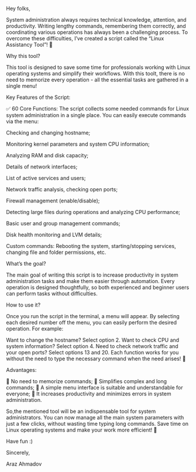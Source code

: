Hey folks,

System administration always requires technical knowledge, attention, and productivity. Writing lengthy commands, remembering them correctly, and coordinating various operations has always been a challenging process. To overcome these difficulties, I’ve created a script called the “Linux Assistancy Tool”! 🎉

Why this tool? 

This tool is designed to save some time for professionals working with Linux operating systems and simplify their workflows. With this toolt, there is no need to memorize every operation - all the essential tasks are gathered in a single menu!

Key Features of the Script: 

✅ 60 Core Functions: The script collects some needed commands for Linux system administration in a single place. You can easily execute commands via the menu:

Checking and changing hostname;

Monitoring kernel parameters and system CPU information;

Analyzing RAM and disk capacity;

Details of network interfaces;

List of active services and users;

Network traffic analysis, checking open ports;

Firewall management (enable/disable);

Detecting large files during operations and analyzing CPU performance;

Basic user and group management commands;

Disk health monitoring and LVM details;

Custom commands: Rebooting the system, starting/stopping services, changing file and folder permissions, etc.

What’s the goal? 

The main goal of writing this script is to increase productivity in system administration tasks and make them easier through automation. Every operation is designed thoughtfully, so both experienced and beginner users can perform tasks without difficulties.

How to use it? 

Once you run the script in the terminal, a menu will appear. By selecting each desired number off the menu, you can easily perform the desired operation. For example:

Want to change the hostname? Select option 2.
Want to check CPU and system information? Select option 4.
Need to check network traffic and your open ports? Select options 13 and 20.
Each function works for you without the need to type the necessary command when the need arises! 🎯

Advantages: 

🔹 No need to memorize commands;
🔹 Simplifies complex and long commands;
🔹 A simple menu interface is suitable and understandable for everyone;
🔹 It increases productivity and minimizes errors in system administration.

So,the mentioned tool will be an indispensable tool for system administrators. You can now manage all the main system parameters with just a few clicks, without wasting time typing long commands. Save time on Linux operating systems and make your work more efficient! 🚀

Have fun :) 

Sincerely,

Araz Ahmadov
